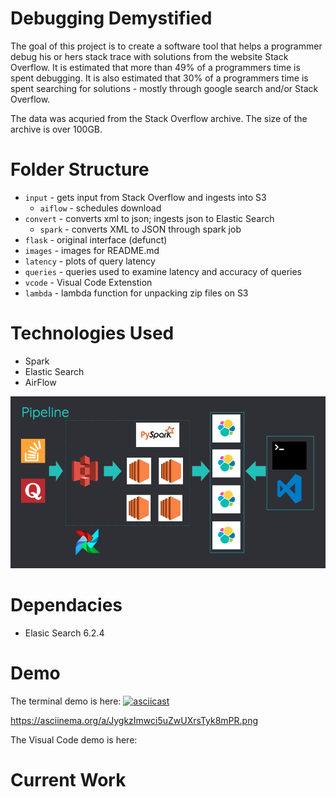 # Debugging Demystified
The goal of this project is to create a software tool that helps a programmer debug his or hers stack trace with solutions from the website Stack Overflow.  It is estimated that more than 49% of a programmers time is spent debugging. It is also estimated that 30% of a programmers time is spent searching for solutions - mostly through google search and/or Stack Overflow.     



The data was acquried from the Stack Overflow archive.  The size of the archive is over 100GB.     

# Folder Structure
+ `input` - gets input from Stack Overflow and ingests into S3
    + `aiflow` - schedules download   
+ `convert` - converts xml to json; ingests json to Elastic Search
    + `spark` - converts XML to JSON through spark job
+ `flask` - original interface (defunct)
+ `images`  - images for README.md
+ `latency` - plots of query latency 
+ `queries` - queries used to examine latency and accuracy of queries
+ `vcode` - Visual Code Extenstion
+ `lambda` - lambda function for unpacking zip files on S3  

# Technologies Used
+ Spark 
+ Elastic Search
+ AirFlow

![PIPELINE](/images/pipeline.png)

# Dependacies 
+ Elasic Search 6.2.4

# Demo 
The terminal demo is here: 
[![asciicast]()](https://asciinema.org/a/JygkzImwci5uZwUXrsTyk8mPR)

https://asciinema.org/a/JygkzImwci5uZwUXrsTyk8mPR.png

The Visual Code demo is here: 


# Current Work